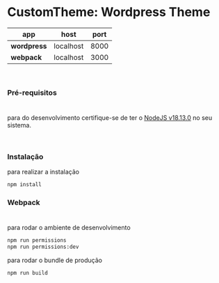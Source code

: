 # CustomTheme: Wordpress Theme

| app           | host      | port |
| ------------- | --------- | ---- |
| **wordpress** | localhost | 8000 |
| **webpack**   | localhost | 3000 |

<br/>

### Pré-requisitos

#

para do desenvolvimento certifique-se de ter o [NodeJS v18.13.0](https://nodejs.org/en/) no seu sistema.

<br />

### Instalação

para realizar a instalação

```sh
npm install
```

### Webpack

#

para rodar o ambiente de desenvolvimento

```sh
npm run permissions
npm run permissions:dev
```

para rodar o bundle de produção

```sh
npm run build
```
